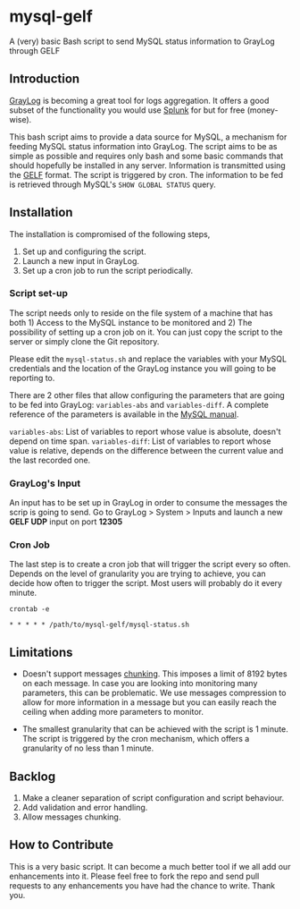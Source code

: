 # mysql-gelf
A (very) basic Bash script to send MySQL status information to GrayLog through GELF

## Introduction

[GrayLog](https://www.graylog.org/) is becoming a great tool for logs aggregation. It offers a good subset of the functionality you would use [Splunk](http://www.splunk.com/) for but for free (money-wise).

This bash script aims to provide a data source for MySQL, a mechanism for feeding MySQL status information into GrayLog. The script aims to be as simple as possible and requires only bash and some basic commands that should hopefully be installed in any server. Information is transmitted using the [GELF](https://www.graylog.org/resources/gelf-2/) format. The script is triggered by cron. The information to be fed is retrieved through MySQL's `SHOW GLOBAL STATUS` query.

## Installation

The installation is compromised of the following steps,

1. Set up and configuring the script.
2. Launch a new input in GrayLog.
3. Set up a cron job to run the script periodically.

### Script set-up

The script needs only to reside on the file system of a machine that has both 1) Access to the MySQL instance to be monitored and 2) The possibility of setting up a cron job on it. You can just copy the script to the server or simply clone the Git repository.

Please edit the `mysql-status.sh` and replace the variables with your MySQL credentials and the location of the GrayLog instance you will going to be reporting to.

There are 2 other files that allow configuring the parameters that are going to be fed into GrayLog: `variables-abs` and `variables-diff`. A complete reference of the parameters is available in the [MySQL manual](https://dev.mysql.com/doc/refman/5.1/en/server-status-variables.html).

`variables-abs`: List of variables to report whose value is absolute, doesn't depend on time span.
`variables-diff`: List of variables to report whose value is relative, depends on the difference between the current value and the last recorded one.

### GrayLog's Input

An input has to be set up in GrayLog in order to consume the messages the scrip is going to send. Go to GrayLog > System > Inputs and launch a new **GELF UDP** input on port **12305**

### Cron Job

The last step is to create a cron job that will trigger the script every so often. Depends on the level of granularity you are trying to achieve, you can decide how often to trigger the script. Most users will probably do it every minute.

`crontab -e`

`* * * * * /path/to/mysql-gelf/mysql-status.sh`

## Limitations

* Doesn't support messages [chunking](https://www.graylog.org/resources/gelf-2/).
This imposes a limit of 8192 bytes on each message. In case you are looking into monitoring many parameters, this can be problematic. We use messages compression to allow for more information in a message but you can easily reach the ceiling when adding more parameters to monitor.

* The smallest granularity that can be achieved with the script is 1 minute. The script is triggered by the cron mechanism, which offers a granularity of no less than 1 minute.

## Backlog

1. Make a cleaner separation of script configuration and script behaviour.
2. Add validation and error handling.
3. Allow messages chunking.

## How to Contribute

This is a very basic script. It can become a much better tool if we all add our enhancements into it. Please feel free to fork the repo and send pull requests to any enhancements you have had the chance to write. Thank you.

